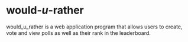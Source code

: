 # would-_u_-rather
would_u_rather is a web application program that allows users to create, vote and view polls as well as their rank in the leaderboard.

